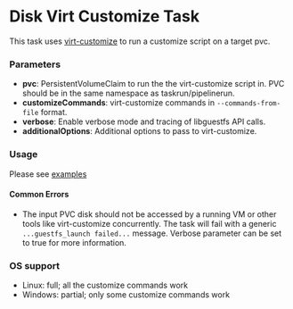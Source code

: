 # Disk Virt Customize Task

This task uses [virt-customize](https://libguestfs.org/virt-customize.1.html) to run a customize script on a target pvc.

### Parameters

- **pvc**: PersistentVolumeClaim to run the the virt-customize script in. PVC should be in the same namespace as taskrun/pipelinerun.
- **customizeCommands**: virt-customize commands in `--commands-from-file` format.
- **verbose**: Enable verbose mode and tracing of libguestfs API calls.
- **additionalOptions**: Additional options to pass to virt-customize.

### Usage

Please see [examples](examples)

#### Common Errors

- The input PVC disk should not be accessed by a running VM or other tools like virt-customize concurrently.
The task will fail with a generic `...guestfs_launch failed...` message.
Verbose parameter can be set to true for more information.

### OS support

- Linux: full; all the customize commands work
- Windows: partial; only some customize commands work
